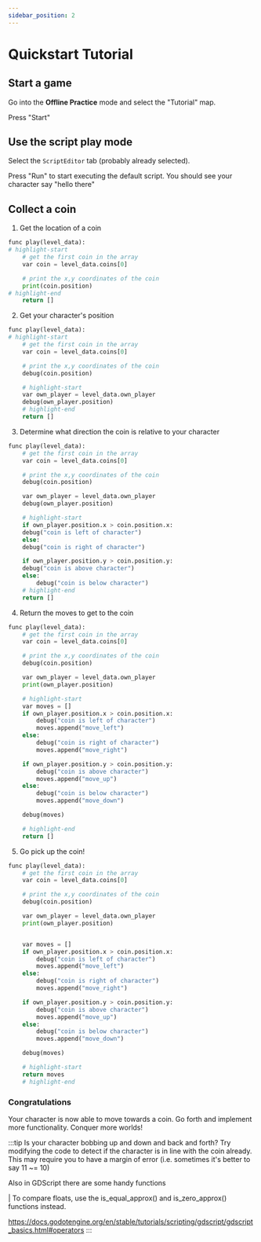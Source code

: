 ```yaml
---
sidebar_position: 2
---
```


# Quickstart Tutorial

## Start a game

Go into the **Offline Practice** mode and select the "Tutorial" map.

Press "Start"

## Use the script play mode

Select the `ScriptEditor` tab (probably already selected).

Press "Run" to start executing the default script. You should see your character say "hello there"

## Collect a coin

1. Get the location of a coin

```python
func play(level_data):
# highlight-start
	# get the first coin in the array
	var coin = level_data.coins[0]

	# print the x,y coordinates of the coin
	print(coin.position)
# highlight-end
	return []
```

2. Get your character's position

```python
func play(level_data):
# highlight-start
	# get the first coin in the array
	var coin = level_data.coins[0]

	# print the x,y coordinates of the coin
	debug(coin.position)

	# highlight-start
	var own_player = level_data.own_player
	debug(own_player.position)
	# highlight-end
	return []
```

3. Determine what direction the coin is relative to your character

```python
func play(level_data):
	# get the first coin in the array
	var coin = level_data.coins[0]

	# print the x,y coordinates of the coin
	debug(coin.position)

	var own_player = level_data.own_player
	debug(own_player.position)

	# highlight-start
	if own_player.position.x > coin.position.x:
  	debug("coin is left of character")
	else:
  	debug("coin is right of character")

	if own_player.position.y > coin.position.y:
  	debug("coin is above character")
	else:
		debug("coin is below character")
	# highlight-end
	return []
```

4. Return the moves to get to the coin

```python
func play(level_data):
	# get the first coin in the array
	var coin = level_data.coins[0]

	# print the x,y coordinates of the coin
	debug(coin.position)

	var own_player = level_data.own_player
	print(own_player.position)

	# highlight-start
	var moves = []
	if own_player.position.x > coin.position.x:
		debug("coin is left of character")
		moves.append("move_left")
	else:
		debug("coin is right of character")
		moves.append("move_right")

	if own_player.position.y > coin.position.y:
		debug("coin is above character")
		moves.append("move_up")
	else:
		debug("coin is below character")
		moves.append("move_down")

	debug(moves)

	# highlight-end
	return []
```

5. Go pick up the coin!

```python
func play(level_data):
	# get the first coin in the array
	var coin = level_data.coins[0]

	# print the x,y coordinates of the coin
	debug(coin.position)

	var own_player = level_data.own_player
	print(own_player.position)


	var moves = []
	if own_player.position.x > coin.position.x:
		debug("coin is left of character")
		moves.append("move_left")
	else:
		debug("coin is right of character")
		moves.append("move_right")

	if own_player.position.y > coin.position.y:
		debug("coin is above character")
		moves.append("move_up")
	else:
		debug("coin is below character")
		moves.append("move_down")

	debug(moves)

	# highlight-start
	return moves
	# highlight-end
```

### Congratulations

Your character is now able to move towards a coin. Go forth and implement more functionality. Conquer more worlds!

:::tip
Is your character bobbing up and down and back and forth? Try modifying the code to detect if the character is in line with the coin already. This may require you to have a margin of error (i.e. sometimes it's better to say 11 ~= 10)

Also in GDScript there are some handy functions

| To compare floats, use the is_equal_approx() and is_zero_approx() functions instead.

https://docs.godotengine.org/en/stable/tutorials/scripting/gdscript/gdscript_basics.html#operators
:::
